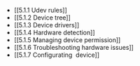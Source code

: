 

- [[5.1.1 Udev rules]]
- [[5.1.2 Device tree]]
- [[5.1.3 Device drivers]]
- [[5.1.4 Hardware detection]]
- [[5.1.5 Managing device permission]]
- [[5.1.6 Troubleshooting hardware issues]]
- [[5.1.7 Configurating  device]]